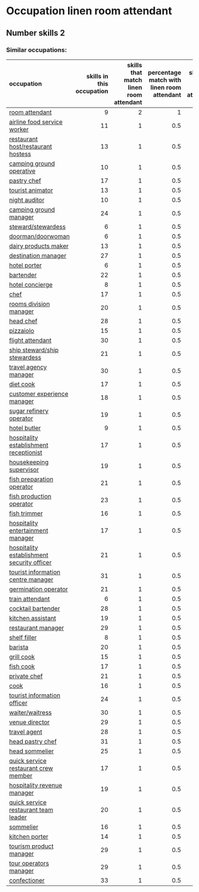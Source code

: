 # Occupation linen room attendant
## Number skills 2
### Similar occupations:
| occupation                                                                                  |   skills in this occupation |   skills that match linen room attendant |   percentage match with linen room attendant |   skills not in linen room attendant |
|:--------------------------------------------------------------------------------------------|----------------------------:|-----------------------------------------:|---------------------------------------------:|-------------------------------------:|
| [room attendant](room_attendant.md)                                                         |                           9 |                                        2 |                                          1   |                                    7 |
| [airline food service worker](airline_food_service_worker.md)                               |                          11 |                                        1 |                                          0.5 |                                   10 |
| [restaurant host/restaurant hostess](restaurant_host-restaurant_hostess.md)                 |                          13 |                                        1 |                                          0.5 |                                   12 |
| [camping ground operative](camping_ground_operative.md)                                     |                          10 |                                        1 |                                          0.5 |                                    9 |
| [pastry chef](pastry_chef.md)                                                               |                          17 |                                        1 |                                          0.5 |                                   16 |
| [tourist animator](tourist_animator.md)                                                     |                          13 |                                        1 |                                          0.5 |                                   12 |
| [night auditor](night_auditor.md)                                                           |                          10 |                                        1 |                                          0.5 |                                    9 |
| [camping ground manager](camping_ground_manager.md)                                         |                          24 |                                        1 |                                          0.5 |                                   23 |
| [steward/stewardess](steward-stewardess.md)                                                 |                           6 |                                        1 |                                          0.5 |                                    5 |
| [doorman/doorwoman](doorman-doorwoman.md)                                                   |                           6 |                                        1 |                                          0.5 |                                    5 |
| [dairy products maker](dairy_products_maker.md)                                             |                          13 |                                        1 |                                          0.5 |                                   12 |
| [destination manager](destination_manager.md)                                               |                          27 |                                        1 |                                          0.5 |                                   26 |
| [hotel porter](hotel_porter.md)                                                             |                           6 |                                        1 |                                          0.5 |                                    5 |
| [bartender](bartender.md)                                                                   |                          22 |                                        1 |                                          0.5 |                                   21 |
| [hotel concierge](hotel_concierge.md)                                                       |                           8 |                                        1 |                                          0.5 |                                    7 |
| [chef](chef.md)                                                                             |                          17 |                                        1 |                                          0.5 |                                   16 |
| [rooms division manager](rooms_division_manager.md)                                         |                          20 |                                        1 |                                          0.5 |                                   19 |
| [head chef](head_chef.md)                                                                   |                          28 |                                        1 |                                          0.5 |                                   27 |
| [pizzaiolo](pizzaiolo.md)                                                                   |                          15 |                                        1 |                                          0.5 |                                   14 |
| [flight attendant](flight_attendant.md)                                                     |                          30 |                                        1 |                                          0.5 |                                   29 |
| [ship steward/ship stewardess](ship_steward-ship_stewardess.md)                             |                          21 |                                        1 |                                          0.5 |                                   20 |
| [travel agency manager](travel_agency_manager.md)                                           |                          30 |                                        1 |                                          0.5 |                                   29 |
| [diet cook](diet_cook.md)                                                                   |                          17 |                                        1 |                                          0.5 |                                   16 |
| [customer experience manager](customer_experience_manager.md)                               |                          18 |                                        1 |                                          0.5 |                                   17 |
| [sugar refinery operator](sugar_refinery_operator.md)                                       |                          19 |                                        1 |                                          0.5 |                                   18 |
| [hotel butler](hotel_butler.md)                                                             |                           9 |                                        1 |                                          0.5 |                                    8 |
| [hospitality establishment receptionist](hospitality_establishment_receptionist.md)         |                          17 |                                        1 |                                          0.5 |                                   16 |
| [housekeeping supervisor](housekeeping_supervisor.md)                                       |                          19 |                                        1 |                                          0.5 |                                   18 |
| [fish preparation operator](fish_preparation_operator.md)                                   |                          21 |                                        1 |                                          0.5 |                                   20 |
| [fish production operator](fish_production_operator.md)                                     |                          23 |                                        1 |                                          0.5 |                                   22 |
| [fish trimmer](fish_trimmer.md)                                                             |                          16 |                                        1 |                                          0.5 |                                   15 |
| [hospitality entertainment manager](hospitality_entertainment_manager.md)                   |                          17 |                                        1 |                                          0.5 |                                   16 |
| [hospitality establishment security officer](hospitality_establishment_security_officer.md) |                          21 |                                        1 |                                          0.5 |                                   20 |
| [tourist information centre manager](tourist_information_centre_manager.md)                 |                          31 |                                        1 |                                          0.5 |                                   30 |
| [germination operator](germination_operator.md)                                             |                          21 |                                        1 |                                          0.5 |                                   20 |
| [train attendant](train_attendant.md)                                                       |                           6 |                                        1 |                                          0.5 |                                    5 |
| [cocktail bartender](cocktail_bartender.md)                                                 |                          28 |                                        1 |                                          0.5 |                                   27 |
| [kitchen assistant](kitchen_assistant.md)                                                   |                          19 |                                        1 |                                          0.5 |                                   18 |
| [restaurant manager](restaurant_manager.md)                                                 |                          29 |                                        1 |                                          0.5 |                                   28 |
| [shelf filler](shelf_filler.md)                                                             |                           8 |                                        1 |                                          0.5 |                                    7 |
| [barista](barista.md)                                                                       |                          20 |                                        1 |                                          0.5 |                                   19 |
| [grill cook](grill_cook.md)                                                                 |                          15 |                                        1 |                                          0.5 |                                   14 |
| [fish cook](fish_cook.md)                                                                   |                          17 |                                        1 |                                          0.5 |                                   16 |
| [private chef](private_chef.md)                                                             |                          21 |                                        1 |                                          0.5 |                                   20 |
| [cook](cook.md)                                                                             |                          16 |                                        1 |                                          0.5 |                                   15 |
| [tourist information officer](tourist_information_officer.md)                               |                          24 |                                        1 |                                          0.5 |                                   23 |
| [waiter/waitress](waiter-waitress.md)                                                       |                          30 |                                        1 |                                          0.5 |                                   29 |
| [venue director](venue_director.md)                                                         |                          29 |                                        1 |                                          0.5 |                                   28 |
| [travel agent](travel_agent.md)                                                             |                          28 |                                        1 |                                          0.5 |                                   27 |
| [head pastry chef](head_pastry_chef.md)                                                     |                          31 |                                        1 |                                          0.5 |                                   30 |
| [head sommelier](head_sommelier.md)                                                         |                          25 |                                        1 |                                          0.5 |                                   24 |
| [quick service restaurant crew member](quick_service_restaurant_crew_member.md)             |                          17 |                                        1 |                                          0.5 |                                   16 |
| [hospitality revenue manager](hospitality_revenue_manager.md)                               |                          19 |                                        1 |                                          0.5 |                                   18 |
| [quick service restaurant team leader](quick_service_restaurant_team_leader.md)             |                          20 |                                        1 |                                          0.5 |                                   19 |
| [sommelier](sommelier.md)                                                                   |                          16 |                                        1 |                                          0.5 |                                   15 |
| [kitchen porter](kitchen_porter.md)                                                         |                          14 |                                        1 |                                          0.5 |                                   13 |
| [tourism product manager](tourism_product_manager.md)                                       |                          29 |                                        1 |                                          0.5 |                                   28 |
| [tour operators manager](tour_operators_manager.md)                                         |                          29 |                                        1 |                                          0.5 |                                   28 |
| [confectioner](confectioner.md)                                                             |                          33 |                                        1 |                                          0.5 |                                   32 |
